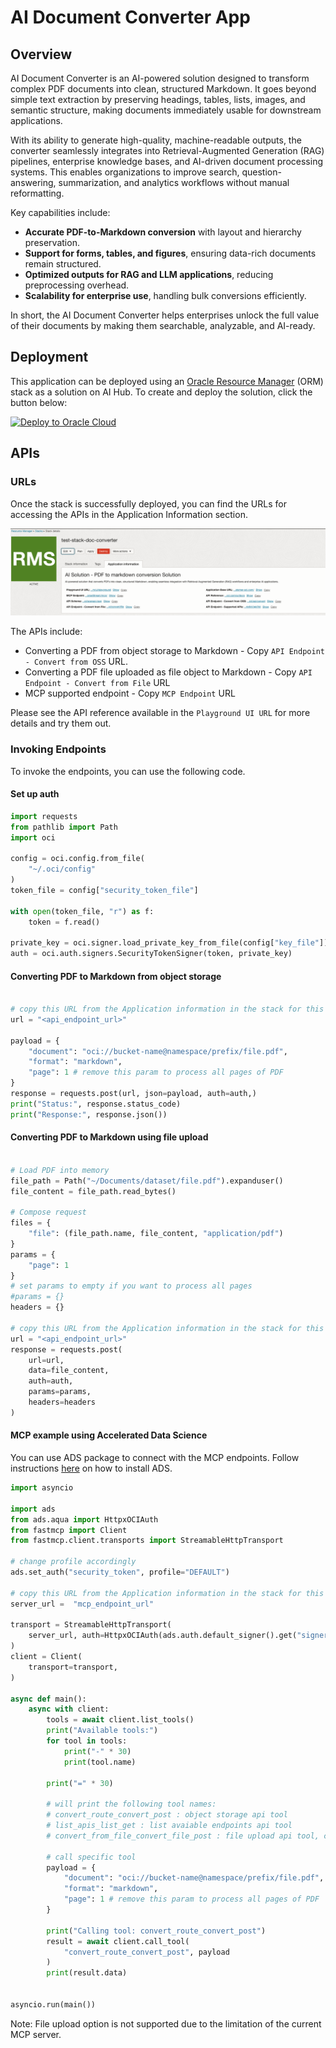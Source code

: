 # AI Document Converter App

## Overview

AI Document Converter is an AI-powered solution designed to transform complex PDF documents into clean, structured Markdown. It goes beyond simple text extraction by preserving headings, tables, lists, images, and semantic structure, making documents immediately usable for downstream applications.

With its ability to generate high-quality, machine-readable outputs, the converter seamlessly integrates into Retrieval-Augmented Generation (RAG) pipelines, enterprise knowledge bases, and AI-driven document processing systems. This enables organizations to improve search, question-answering, summarization, and analytics workflows without manual reformatting.

Key capabilities include:

- **Accurate PDF-to-Markdown conversion** with layout and hierarchy preservation.
- **Support for forms, tables, and figures**, ensuring data-rich documents remain structured.
- **Optimized outputs for RAG and LLM applications**, reducing preprocessing overhead.
- **Scalability for enterprise use**, handling bulk conversions efficiently.

In short, the AI Document Converter helps enterprises unlock the full value of their documents by making them searchable, analyzable, and AI-ready.


## Deployment
This application can be  deployed using an [Oracle Resource Manager](https://docs.oracle.com/en-us/iaas/Content/ResourceManager/Concepts/resourcemanager.htm) (ORM) stack as a solution on AI Hub.  To create and deploy the solution, click the button below:

[![Deploy to Oracle Cloud][magic_button]][magic_stack]


## APIs

### URLs
Once the stack is successfully deployed, you can find the URLs for accessing the APIs in the Application Information section.

![Document Converter Stack](imgs/doc_converter_stack_successful.png)

The APIs include:
* Converting a PDF from object storage to Markdown - Copy `API Endpoint - Convert from OSS` URL.
* Converting a PDF file uploaded as file object to Markdown - Copy `API Endpoint - Convert from File` URL
* MCP supported endpoint - Copy `MCP Endpoint` URL

Please see the API reference available in the `Playground UI URL` for more details and try them out.


### Invoking Endpoints

To invoke the endpoints, you can use the following code. 

#### Set up auth

```python
import requests
from pathlib import Path
import oci

config = oci.config.from_file(
    "~/.oci/config"
)
token_file = config["security_token_file"]

with open(token_file, "r") as f:
    token = f.read()

private_key = oci.signer.load_private_key_from_file(config["key_file"])
auth = oci.auth.signers.SecurityTokenSigner(token, private_key)

```

#### Converting PDF to Markdown from object storage

```python

# copy this URL from the Application information in the stack for this API
url = "<api_endpoint_url>"

payload = {
    "document": "oci://bucket-name@namespace/prefix/file.pdf",
    "format": "markdown",
    "page": 1 # remove this param to process all pages of PDF
}
response = requests.post(url, json=payload, auth=auth,)
print("Status:", response.status_code)
print("Response:", response.json())

```

#### Converting PDF to Markdown using file upload

```python

# Load PDF into memory
file_path = Path("~/Documents/dataset/file.pdf").expanduser()
file_content = file_path.read_bytes()

# Compose request
files = {
    "file": (file_path.name, file_content, "application/pdf")
}
params = {
    "page": 1
}
# set params to empty if you want to process all pages
#params = {}
headers = {}

# copy this URL from the Application information in the stack for this API
url = "<api_endpoint_url>"
response = requests.post(
    url=url,
    data=file_content,
    auth=auth,
    params=params,
    headers=headers
)

```

#### MCP example using Accelerated Data Science

You can use ADS package to connect with the MCP endpoints. Follow instructions [here](https://accelerated-data-science.readthedocs.io/en/latest/user_guide/cli/quickstart.html) on how to install ADS.


```python
import asyncio

import ads
from ads.aqua import HttpxOCIAuth
from fastmcp import Client
from fastmcp.client.transports import StreamableHttpTransport

# change profile accordingly
ads.set_auth("security_token", profile="DEFAULT")

# copy this URL from the Application information in the stack for this endpoint
server_url =  "mcp_endpoint_url"

transport = StreamableHttpTransport(
    server_url, auth=HttpxOCIAuth(ads.auth.default_signer().get("signer"))
)
client = Client(
    transport=transport,
)

async def main():
    async with client:
        tools = await client.list_tools()
        print("Available tools:")
        for tool in tools:
            print("-" * 30)
            print(tool.name)

        print("=" * 30)
        
        # will print the following tool names:
        # convert_route_convert_post : object storage api tool
        # list_apis_list_get : list avaiable endpoints api tool
        # convert_from_file_convert_file_post : file upload api tool, currently not supported
        
        # call specific tool
        payload = {
            "document": "oci://bucket-name@namespace/prefix/file.pdf",
            "format": "markdown",
            "page": 1 # remove this param to process all pages of PDF
        }

        print("Calling tool: convert_route_convert_post")
        result = await client.call_tool(
            "convert_route_convert_post", payload
        )
        print(result.data)


asyncio.run(main())
```

Note: File upload option is not supported due to the limitation of the current MCP server.


[magic_button]: https://oci-resourcemanager-plugin.plugins.oci.oraclecloud.com/latest/deploy-to-oracle-cloud.svg
[magic_stack]: https://cloud.oracle.com/resourcemanager/stacks/create?zipUrl=https://github.com/oracle-samples/oci-data-science-ai-samples/releases/latest/download/ai-document-converter.zip
